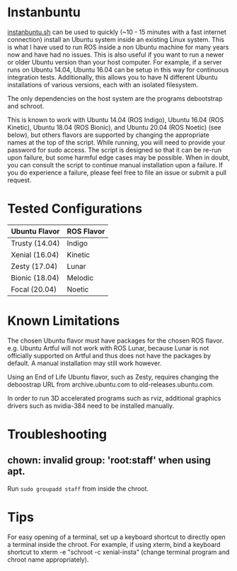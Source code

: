# Instanbuntu

[instanbuntu.sh](instanbuntu.sh) can be used to quickly (~10 - 15 minutes with a fast internet connection) install an Ubuntu system inside an existing Linux system.
This is what I have used to run ROS inside a non Ubuntu machine for many years now and have had no issues.
This is also useful if you want to run a newer or older Ubuntu version than your host computer.
For example, if a server runs on Ubuntu 14.04, Ubuntu 16.04 can be setup in this way for continuous integration tests.
Additionally, this allows you to have N different Ubuntu installations of various versions, each with an isolated filesystem.

The only dependencies on the host system are the programs debootstrap and schroot.

This is known to work with Ubuntu 14.04 (ROS Indigo), Ubuntu 16.04 (ROS Kinetic), Ubuntu 18.04 (ROS Bionic), and Ubuntu 20.04 (ROS Noetic) (see below), but others flavors are supported by changing the appropriate names at the top of the script.
While running, you will need to provide your password for sudo access.
The script is designed so that it can be re-run upon failure, but some harmful edge cases may be possible.
When in doubt, you can consult the script to continue manual installation upon a failure.
If you do experience a failure, please feel free to file an issue or submit a pull request.

# Tested Configurations

| Ubuntu Flavor | ROS Flavor |
| -----         | -----  |
| Trusty (14.04) | Indigo |
| Xenial (16.04) | Kinetic |
| Zesty (17.04) | Lunar |
| Bionic (18.04) | Melodic |
| Focal (20.04) | Noetic |

# Known Limitations

The chosen Ubuntu flavor must have packages for the chosen ROS flavor. e.g. Ubuntu Artful will not work with ROS Lunar, because Lunar is not officially supported on Artful and thus does not have the packages by default.
A manual installation may still work however.

Using an End of Life Ubuntu flavor, such as Zesty, requires changing the deboostrap URL from archive.ubuntu.com to old-releases.ubuntu.com.

In order to run 3D accelerated programs such as rviz, additional graphics drivers such as nvidia-384 need to be installed manually.

# Troubleshooting

## chown: invalid group: 'root:staff' when using apt.

Run `sudo groupadd staff` from inside the chroot.

# Tips

For easy opening of a terminal, set up a keyboard shortcut to directly open a terminal inside the chroot.
For example, if using xterm, bind a keyboard shortcut to xterm -e "schroot -c xenial-insta" (change terminal program and chroot name appropriately).

